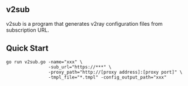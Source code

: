 ## v2sub

v2sub is a program that generates v2ray configuration files from subscription URL.

## Quick Start
```
go run v2sub.go -name="xxx" \
                -sub_url="https://***" \
                -proxy_path="http://[proxy address]:[proxy port]" \
                -tmpl_file="*.tmpl" -config_output_path="xxx"
```
